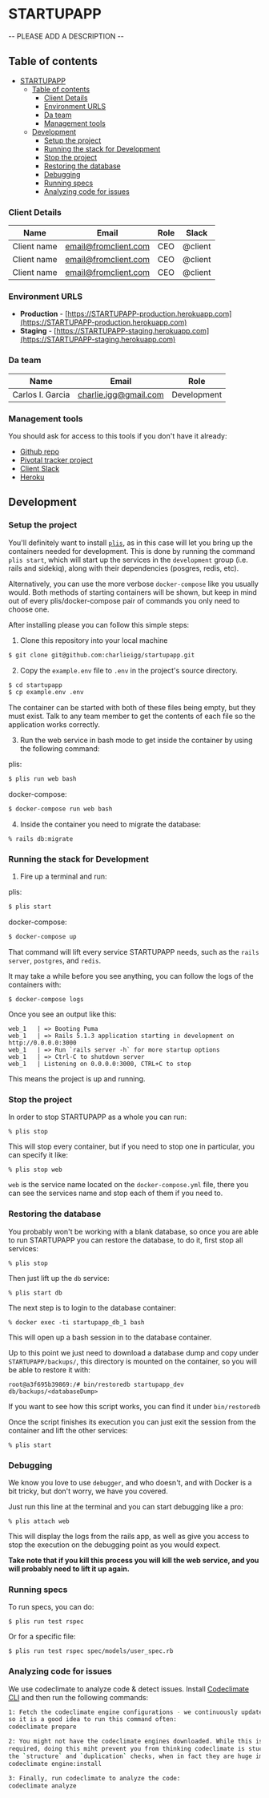# STARTUPAPP

-- PLEASE ADD A DESCRIPTION --

## Table of contents

- [STARTUPAPP](#startupapp)
  - [Table of contents](#table-of-contents)
    - [Client Details](#client-details)
    - [Environment URLS](#environment-urls)
    - [Da team](#da-team)
    - [Management tools](#management-tools)
  - [Development](#development)
    - [Setup the project](#setup-the-project)
    - [Running the stack for Development](#running-the-stack-for-development)
    - [Stop the project](#stop-the-project)
    - [Restoring the database](#restoring-the-database)
    - [Debugging](#debugging)
    - [Running specs](#running-specs)
    - [Analyzing code for issues](#analyzing-code-for-issues)

### Client Details

| Name        | Email                | Role | Slack   |
| ----------- | -------------------- | ---- | ------- |
| Client name | email@fromclient.com | CEO  | @client |
| Client name | email@fromclient.com | CEO  | @client |
| Client name | email@fromclient.com | CEO  | @client |


### Environment URLS

* **Production** - [https://STARTUPAPP-production.herokuapp.com](https://STARTUPAPP-production.herokuapp.com)
* **Staging** - [https://STARTUPAPP-staging.herokuapp.com](https://STARTUPAPP-staging.herokuapp.com)

### Da team

| Name             | Email                 | Role        |
| ---------------- | --------------------- | ----------- |
| Carlos I. Garcia | charlie.igg@gmail.com | Development |

### Management tools

You should ask for access to this tools if you don't have it already:

* [Github repo](https://github.com/charlieigg/STARTUPAPP)
* [Pivotal tracker project](https://www.pivotaltracker.com/)
* [Client Slack](https://change-me.slack.com/)
* [Heroku](https://heroku.com)

## Development

### Setup the project

You'll definitely want to install [`plis`](https://github.com/IcaliaLabs/plis), as in this case will
let you bring up the containers needed for development. This is done by running the command
`plis start`, which will start up the services in the `development` group (i.e. rails
and sidekiq), along with their dependencies (posgres, redis, etc).

Alternatively, you can use the more verbose `docker-compose` like you usually would. Both
methods of starting containers will be shown, but keep in mind out of
every plis/docker-compose pair of commands you only need to choose one.

After installing please you can follow this simple steps:

1. Clone this repository into your local machine

```bash
$ git clone git@github.com:charlieigg/startupapp.git

```
2. Copy the `example.env` file to `.env` in the project's source directory.

```bash
$ cd startupapp
$ cp example.env .env
```

The container can be started with both of these files being empty, but they must exist.
Talk to any team member to get the contents of each file so the
application works correctly.

3. Run the web service in bash mode to get inside the container by using
   the following command:

plis:

```bash
$ plis run web bash
```

docker-compose:

```bash
$ docker-compose run web bash
```

4. Inside the container you need to migrate the database:

```
% rails db:migrate
```

### Running the stack for Development

1. Fire up a terminal and run:

plis:

```bash
$ plis start
```

docker-compose:

```bash
$ docker-compose up
```

That command will lift every service STARTUPAPP needs, such as the `rails server`, `postgres`, and `redis`.


It may take a while before you see anything, you can follow the logs of the containers with:

```
$ docker-compose logs
```

Once you see an output like this:

```
web_1   | => Booting Puma
web_1   | => Rails 5.1.3 application starting in development on http://0.0.0.0:3000
web_1   | => Run `rails server -h` for more startup options
web_1   | => Ctrl-C to shutdown server
web_1   | Listening on 0.0.0.0:3000, CTRL+C to stop
```

This means the project is up and running.

### Stop the project

In order to stop STARTUPAPP as a whole you can run:

```
% plis stop
```

This will stop every container, but if you need to stop one in particular, you can specify it like:

```
% plis stop web
```

`web` is the service name located on the `docker-compose.yml` file, there you can see the services name and stop each of them if you need to.

### Restoring the database

You probably won't be working with a blank database, so once you are able to run STARTUPAPP you can restore the database, to do it, first stop all services:

```
% plis stop
```

Then just lift up the `db` service:

```
% plis start db
```

The next step is to login to the database container:

```
% docker exec -ti startupapp_db_1 bash
```

This will open up a bash session in to the database container.

Up to this point we just need to download a database dump and copy under `STARTUPAPP/backups/`, this directory is mounted on the container, so you will be able to restore it with:

```
root@a3f695b39869:/# bin/restoredb startupapp_dev db/backups/<databaseDump>
```

If you want to see how this script works, you can find it under `bin/restoredb`

Once the script finishes its execution you can just exit the session from the container and lift the other services:

```
% plis start
```

### Debugging

We know you love to use `debugger`, and who doesn't, and with Docker is a bit tricky, but don't worry, we have you covered.

Just run this line at the terminal and you can start debugging like a pro:

```
% plis attach web
```

This will display the logs from the rails app, as well as give you access to stop the execution on the debugging point as you would expect.

**Take note that if you kill this process you will kill the web service, and you will probably need to lift it up again.**

### Running specs

To run specs, you can do:

```
$ plis run test rspec
```

Or for a specific file:

```
$ plis run test rspec spec/models/user_spec.rb
```

### Analyzing code for issues

We use codeclimate to analyze code & detect issues. Install [Codeclimate CLI](https://github.com/codeclimate/codeclimate#packages)
and then run the following commands:

```bash
1: Fetch the codeclimate engine configurations - we continuously update them,
so it is a good idea to run this command often:
codeclimate prepare

2: You might not have the codeclimate engines downloaded. While this is not
required, doing this miht prevent you from thinking codeclimate is stuck on
the `structure` and `duplication` checks, when in fact they are huge images :(
codeclimate engine:install

3: Finally, run codeclimate to analyze the code:
codeclimate analyze
```
